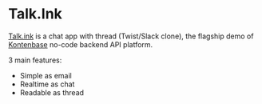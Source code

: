 # Talk.Ink

[Talk.ink](https://talk.ink) is a chat app with thread (Twist/Slack clone), the flagship demo of [Kontenbase](https://kontenbase.com) no-code backend API platform.

3 main features:

- Simple as email
- Realtime as chat
- Readable as thread
